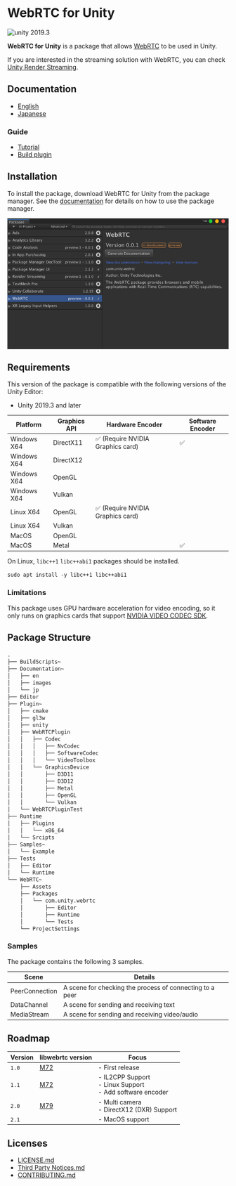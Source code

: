 # WebRTC for Unity

<img src="https://img.shields.io/badge/unity-2019.3-green.svg?style=flat-square" alt="unity 2019.3">

**WebRTC for Unity** is a package that allows [WebRTC](https://webrtc.org) to be used in Unity.

If you are interested in the streaming solution with WebRTC, you can check [Unity Render Streaming](https://github.com/Unity-Technologies/UnityRenderStreaming). 

## Documentation

- [English](./Documentation~/index.md)
- [Japanese]( ./Documentation~/jp/index.md)

### Guide

- [Tutorial](./Documentation~/en/tutorial.md)
- [Build plugin](Plugin~/README.md)

## Installation

To install the package, download WebRTC for Unity from the package manager. See the [documentation](https://docs.unity3d.com/Packages/com.unity.package-manager-ui@latest/index.html) for details on how to use the package manager. 

<img src="./Documentation~/images/webrtc_package_manager.png" width=600 align=center>

## Requirements

This version of the package is compatible with the following versions of the Unity Editor:

- Unity 2019.3 and later

| Platform    | Graphics API | Hardware Encoder                                  | Software Encoder   |
| ----------- | ------------ | ------------------------------------------------- | ------------------ |
| Windows X64 | DirectX11    | :white_check_mark: (Require NVIDIA Graphics card) | :white_check_mark: | 
| Windows X64 | DirectX12    |                                                   |                    | 
| Windows X64 | OpenGL       |                                                   |                    |
| Windows X64 | Vulkan       |                                                   |                    | 
| Linux X64   | OpenGL       | :white_check_mark: (Require NVIDIA Graphics card) |                    |
| Linux X64   | Vulkan       |                                                   |                    |
| MacOS       | OpenGL       |                                                   |                    |
| MacOS       | Metal        |                                                   | :white_check_mark: |

On Linux, `libc++1` `libc++abi1` packages should be installed.

```
sudo apt install -y libc++1 libc++abi1
```

### Limitations

This package uses GPU hardware acceleration for video encoding, so it only runs on graphics cards that support [NVIDIA VIDEO CODEC SDK](https://developer.nvidia.com/nvidia-video-codec-sdk).

## Package Structure

```
.
├── BuildScripts~
├── Documentation~
│   ├── en
│   ├── images
│   └── jp
├── Editor
├── Plugin~
│   ├── cmake
│   ├── gl3w
│   ├── unity
│   ├── WebRTCPlugin
│   │   ├── Codec
│   │   │   ├── NvCodec
│   │   │   ├── SoftwareCodec
│   │   │   └── VideoToolbox
│   │   └── GraphicsDevice
│   │       ├── D3D11
│   │       ├── D3D12
│   │       ├── Metal
│   │       ├── OpenGL
│   │       └── Vulkan
│   └── WebRTCPluginTest
├── Runtime
│   ├── Plugins
│   │   └── x86_64
│   └── Srcipts
├── Samples~
│   └── Example
├── Tests
│   ├── Editor
│   └── Runtime
└── WebRTC~
    ├── Assets
    ├── Packages
    │   └── com.unity.webrtc
    │       ├── Editor
    │       ├── Runtime
    │       └── Tests
    └── ProjectSettings
```

### Samples

The package contains the following 3 samples. 

| Scene          | Details                                                  |
| -------------- | -------------------------------------------------------- |
| PeerConnection | A scene for checking the process of connecting to a peer |
| DataChannel    | A scene for sending and receiving text                   |
| MediaStream    | A scene for sending and receiving video/audio            |

## Roadmap

| Version | libwebrtc version                                                                    | Focus                                                             |
| ------- | ------------------------------------------------------------------------------------ | ----------------------------------------------------------------- |
| `1.0`   | [M72](https://groups.google.com/forum/#!msg/discuss-webrtc/3h4y0fimHwg/j6G4dTVvCAAJ) | - First release                                                   |
| `1.1`   | [M72](https://groups.google.com/forum/#!msg/discuss-webrtc/3h4y0fimHwg/j6G4dTVvCAAJ) | - IL2CPP Support<br> - Linux Support<br/> - Add software encoder  |
| `2.0`   | [M79](https://groups.google.com/forum/#!msg/discuss-webrtc/X8q5Ae9VKco/oEiGuteoBAAJ) | - Multi camera <br>- DirectX12 (DXR) Support                      |
| `2.1`   |                                                                                      | - MacOS support <br>                                              |

## Licenses

- [LICENSE.md](LICENSE.md)
- [Third Party Notices.md](Third%20Party%20Notices.md)
- [CONTRIBUTING.md](CONTRIBUTING.md)

